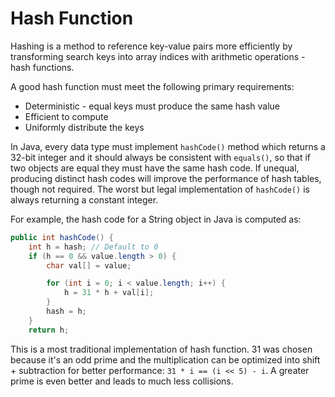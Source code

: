 # Hash Function

Hashing is a method to reference key-value pairs more efficiently by transforming search keys into array indices with arithmetic operations - hash functions.

A good hash function must meet the following primary requirements:

* Deterministic - equal keys must produce the same hash value
* Efficient to compute
* Uniformly distribute the keys

In Java, every data type must implement `hashCode()` method which returns a 32-bit integer and it should always be consistent with `equals()`, so that if two objects are equal they must have the same hash code. If unequal, producing distinct hash codes will improve the performance of hash tables, though not required. The worst but legal implementation of `hashCode()` is always returning a constant integer.

For example, the hash code for a String object in Java is computed as:

```java
public int hashCode() {
    int h = hash; // Default to 0
    if (h == 0 && value.length > 0) {
        char val[] = value;

        for (int i = 0; i < value.length; i++) {
            h = 31 * h + val[i];
        }
        hash = h;
    }
    return h;
```

This is a most traditional implementation of hash function. 31 was chosen because it's an odd prime and the multiplication can be optimized into shift + subtraction for better performance: `31 * i == (i << 5) - i`. A greater prime is even better and leads to much less collisions.
